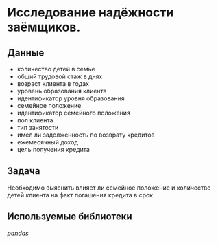 # Исследование надёжности заёмщиков.

## Данные
* количество детей в семье
* общий трудовой стаж в днях
* возраст клиента в годах
* уровень образования клиента
* идентификатор уровня образования
* семейное положение
* идентификатор семейного положения
* пол клиента
* тип занятости
* имел ли задолженность по возврату кредитов
* ежемесячный доход
* цель получения кредита

## Задача
Необходимо выяснить влияет ли семейное положение и количество детей клиента на факт погашения кредита в срок.

## Используемые библиотеки
_pandas_
